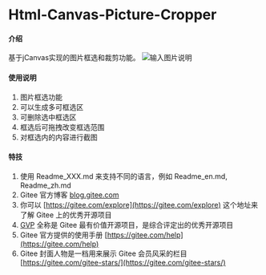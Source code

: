 # Html-Canvas-Picture-Cropper

#### 介绍
基于jCanvas实现的图片框选和裁剪功能。
![输入图片说明](https://images.gitee.com/uploads/images/2021/0930/141635_66de08ef_8965201.png "屏幕截图.png")

#### 使用说明
1.  图片框选功能
2.  可以生成多可框选区
3.  可删除选中框选区
4.  框选后可拖拽改变框选范围
5.  对框选内的内容进行截图

#### 特技
1.  使用 Readme\_XXX.md 来支持不同的语言，例如 Readme\_en.md, Readme\_zh.md
2.  Gitee 官方博客 [blog.gitee.com](https://blog.gitee.com)
3.  你可以 [https://gitee.com/explore](https://gitee.com/explore) 这个地址来了解 Gitee 上的优秀开源项目
4.  [GVP](https://gitee.com/gvp) 全称是 Gitee 最有价值开源项目，是综合评定出的优秀开源项目
5.  Gitee 官方提供的使用手册 [https://gitee.com/help](https://gitee.com/help)
6.  Gitee 封面人物是一档用来展示 Gitee 会员风采的栏目 [https://gitee.com/gitee-stars/](https://gitee.com/gitee-stars/)
